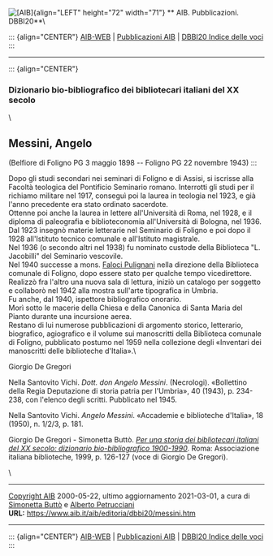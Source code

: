 ![\[AIB\]](/aib/wi/aibv72.gif){align="LEFT" height="72" width="71"}
** AIB. Pubblicazioni. DBBI20**\

::: {align="CENTER"}
[AIB-WEB](/) \| [Pubblicazioni AIB](/pubblicazioni/) \| [DBBI20 Indice
delle voci](dbbi20.htm)
:::

------------------------------------------------------------------------

::: {align="CENTER"}
### Dizionario bio-bibliografico dei bibliotecari italiani del XX secolo

\

## Messini, Angelo

(Belfiore di Foligno PG 3 maggio 1898 -- Foligno PG 22 novembre 1943)
:::

Dopo gli studi secondari nei seminari di Foligno e di Assisi, si
iscrisse alla Facoltà teologica del Pontificio Seminario romano.
Interrotti gli studi per il richiamo militare nel 1917, conseguì poi la
laurea in teologia nel 1923, e già l\'anno precedente era stato ordinato
sacerdote.\
Ottenne poi anche la laurea in lettere all\'Università di Roma, nel
1928, e il diploma di paleografia e biblioteconomia all\'Università di
Bologna, nel 1936.\
Dal 1923 insegnò materie letterarie nel Seminario di Foligno e poi dopo
il 1928 all\'Istituto tecnico comunale e all\'Istituto magistrale.\
Nel 1936 (o secondo altri nel 1938) fu nominato custode della Biblioteca
\"L. Jacobilli\" del Seminario vescovile.\
Nel 1940 successe a mons. [Faloci Pulignani](faloci.htm) nella direzione
della Biblioteca comunale di Foligno, dopo essere stato per qualche
tempo vicedirettore. Realizzò fra l\'altro una nuova sala di lettura,
iniziò un catalogo per soggetto e collaborò nel 1942 alla mostra
sull\'arte tipografica in Umbria.\
Fu anche, dal 1940, ispettore bibliografico onorario.\
Morì sotto le macerie della Chiesa e della Canonica di Santa Maria del
Pianto durante una incursione aerea.\
Restano di lui numerose pubblicazioni di argomento storico, letterario,
biografico, agiografico e il volume sui manoscritti della Biblioteca
comunale di Foligno, pubblicato postumo nel 1959 nella collezione degli
«Inventari dei manoscritti delle biblioteche d\'Italia».\

Giorgio De Gregori

Nella Santovito Vichi. *Dott. don Angelo Messini*. (Necrologi).
«Bollettino della Regia Deputazione di storia patria per l\'Umbria», 40
(1943), p. 234-238, con l\'elenco degli scritti. Pubblicato nel 1945.

Nella Santovito Vichi. *Angelo Messini*. «Accademie e biblioteche
d\'Italia», 18 (1950), n. 1/2/3, p. 181.

Giorgio De Gregori - Simonetta Buttò. [*Per una storia dei bibliotecari
italiani del XX secolo: dizionario bio-bibliografico
1900-1990*](/aib/editoria/pub065.htm). Roma: Associazione italiana
biblioteche, 1999, p. 126-127 (voce di Giorgio De Gregori).

\

------------------------------------------------------------------------

[Copyright AIB](/su-questo-sito/dichiarazione-di-copyright-aib-web/)
2000-05-22, ultimo aggiornamento 2021-03-01, a cura di [Simonetta
Buttò](/aib/redazione3.htm) e [Alberto
Petrucciani](/su-questo-sito/redazione-aib-web/)\
**URL:** https://www.aib.it/aib/editoria/dbbi20/messini.htm

------------------------------------------------------------------------

::: {align="CENTER"}
[AIB-WEB](/) \| [Pubblicazioni AIB](/pubblicazioni/) \| [DBBI20 Indice
delle voci](dbbi20.htm)
:::
